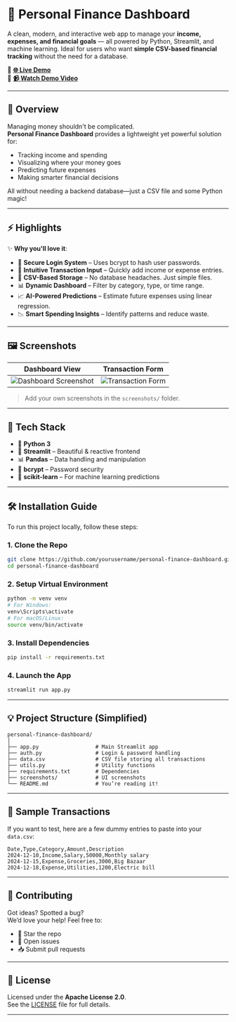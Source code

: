 # 💼 Personal Finance Dashboard

A clean, modern, and interactive web app to manage your **income, expenses, and financial goals** — all powered by Python, Streamlit, and machine learning. Ideal for users who want **simple CSV-based financial tracking** without the need for a database.

🔗 **[🌐 Live Demo](https://personal-finance-dashboard-gtimex2cf9wmq7dadqdxdc.streamlit.app/)**  
🎦 **[📹 Watch Demo Video]()**

---

## 📘 Overview

Managing money shouldn't be complicated.  
**Personal Finance Dashboard** provides a lightweight yet powerful solution for:

- Tracking income and spending
- Visualizing where your money goes
- Predicting future expenses
- Making smarter financial decisions

All without needing a backend database—just a CSV file and some Python magic!

---

## ⚡ Highlights

✨ **Why you'll love it**:

- 🔐 **Secure Login System** – Uses bcrypt to hash user passwords.
- 📝 **Intuitive Transaction Input** – Quickly add income or expense entries.
- 📁 **CSV-Based Storage** – No database headaches. Just simple files.
- 📊 **Dynamic Dashboard** – Filter by category, type, or time range.
- 📈 **AI-Powered Predictions** – Estimate future expenses using linear regression.
- 📉 **Smart Spending Insights** – Identify patterns and reduce waste.

---

## 🖼️ Screenshots

| Dashboard View | Transaction Form |
|----------------|------------------|
| ![Dashboard Screenshot](screenshots/dashboard.png) | ![Transaction Form](screenshots/form.png) |

> Add your own screenshots in the `screenshots/` folder.

---

## 🧠 Tech Stack

- 🐍 **Python 3**
- 🎨 **Streamlit** – Beautiful & reactive frontend
- 📊 **Pandas** – Data handling and manipulation
- 🔐 **bcrypt** – Password security
- 🧠 **scikit-learn** – For machine learning predictions

---

## 🛠️ Installation Guide

To run this project locally, follow these steps:

### 1. Clone the Repo

```bash
git clone https://github.com/yourusername/personal-finance-dashboard.git
cd personal-finance-dashboard
```

### 2. Setup Virtual Environment

```bash
python -m venv venv
# For Windows:
venv\Scripts\activate
# For macOS/Linux:
source venv/bin/activate
```

### 3. Install Dependencies

```bash
pip install -r requirements.txt
```

### 4. Launch the App

```bash
streamlit run app.py
```

---

## 💡 Project Structure (Simplified)

```
personal-finance-dashboard/
│
├── app.py                  # Main Streamlit app
├── auth.py                 # Login & password handling
├── data.csv                # CSV file storing all transactions
├── utils.py                # Utility functions
├── requirements.txt        # Dependencies
├── screenshots/            # UI screenshots
└── README.md               # You’re reading it!
```

---

## 🧪 Sample Transactions

If you want to test, here are a few dummy entries to paste into your `data.csv`:

```csv
Date,Type,Category,Amount,Description
2024-12-10,Income,Salary,50000,Monthly salary
2024-12-15,Expense,Groceries,3000,Big Bazaar
2024-12-18,Expense,Utilities,1200,Electric bill
```

---

## 🤝 Contributing

Got ideas? Spotted a bug?  
We’d love your help! Feel free to:

- 🌟 Star the repo
- 🐛 Open issues
- 📥 Submit pull requests

---

## 📄 License

Licensed under the **Apache License 2.0**.  
See the [LICENSE](LICENSE) file for full details.

---


